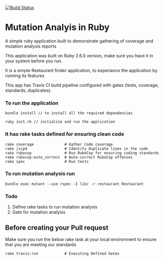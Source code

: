 [![Build Status](https://travis-ci.com/aravind666/mutants-of-ruby.svg?branch=master)](https://travis-ci.com/aravind666/mutants-of-ruby)

#  Mutation Analyis in Ruby


A simple ruby application built to demonstrate gathering of coverage and mutation analysis reports

This application was built on Ruby 2.6.5 version, make sure you have it in your system before you run. 

It is a simple Restaurant finder application, to experiance the application by running its features

This app has Travis CI build pipeline configured with gates (tests, coverage, standards, duplicates).

### To run the application
```
bundle install // to install all the required dependencies 

ruby init.rb // initialize and run the application
```

### It has rake tasks defined for ensuring clean code 

```
rake coverage              # Gather Code coverage 
rake jscpd                 # Identify Duplicate lines in the code
rake rubocop               # Run RuboCop for ensuring coding standards
rake rubocop:auto_correct  # Auto-correct RuboCop offenses
rake spec                  # Run tests 
```

### To run mutation analysis run
```
bundle exec mutant --use rspec -I lib/ -r restaurant Restaurant
```

### Todo 

1. Define rake tasks to run mutation analysis
2. Gate for mutation analysis

## Before creating your Pull request 

Make sure you run the below rake task at your local environment to ensure that you are meeting our standards 

```
rake travis:run            # Executing Defined Gates
```



